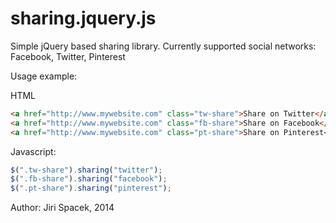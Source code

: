 sharing.jquery.js
=================

Simple jQuery based sharing library. Currently supported social networks: Facebook, Twitter, Pinterest

Usage example:

HTML
```html
<a href="http://www.mywebsite.com" class="tw-share">Share on Twitter</a>
<a href="http://www.mywebsite.com" class="fb-share">Share on Facebook</a>
<a href="http://www.mywebsite.com" class="pt-share">Share on Pinterest</a>
```

Javascript:
```javascript
$(".tw-share").sharing("twitter");
$(".fb-share").sharing("facebook");
$(".pt-share").sharing("pinterest");
```

Author: Jiri Spacek, 2014
